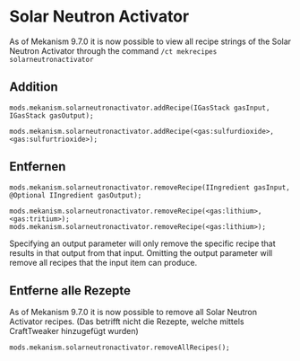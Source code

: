 # Solar Neutron Activator

As of Mekanism 9.7.0 it is now possible to view all recipe strings of the Solar Neutron Activator through the command `/ct mekrecipes solarneutronactivator`

## Addition

```zenscript
mods.mekanism.solarneutronactivator.addRecipe(IGasStack gasInput, IGasStack gasOutput);

mods.mekanism.solarneutronactivator.addRecipe(<gas:sulfurdioxide>, <gas:sulfurtrioxide>);
```

## Entfernen

```zenscript
mods.mekanism.solarneutronactivator.removeRecipe(IIngredient gasInput, @Optional IIngredient gasOutput);

mods.mekanism.solarneutronactivator.removeRecipe(<gas:lithium>, <gas:tritium>);
mods.mekanism.solarneutronactivator.removeRecipe(<gas:lithium>);
```

Specifying an output parameter will only remove the specific recipe that results in that output from that input. Omitting the output parameter will remove all recipes that the input item can produce.

## Entferne alle Rezepte

As of Mekanism 9.7.0 it is now possible to remove all Solar Neutron Activator recipes. (Das betrifft nicht die Rezepte, welche mittels CraftTweaker hinzugefügt wurden)

```zenscript
mods.mekanism.solarneutronactivator.removeAllRecipes();
```